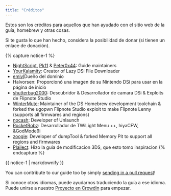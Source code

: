 ```yaml
---
title: "Créditos"
---
```


Estos son los créditos para aquellos que han ayudado con el sitio web de la guía, homebrew y otras cosas.

Si te gusta lo que han hecho, considera la posibilidad de donar (si tienen un enlace de donación).

{% capture notice-1 %}
- [NightScript](https://nightyoshi370.github.io/), [Pk11](https://pk11.us/) & [Peter0x44](https://github.com/Peter0x44): Guide maintainers
- [YourKalamity](https://github.com/YourKalamity/): Creator of Lazy DSi File Downloader
- [emiyl](https://emiyl.com/paypal)Dueño del dominio
- Halvorsen: Proporcionó una imagen de su Nintendo DSi para usar en la página de inicio
- [shutterbug2000](https://paypal.me/projectkaeru): Descubridor & Desarrollador de camara DSi & Exploits de Flipnote Studio
- [WinterMute](https://devkitpro.org/support-devkitpro): Maintainer of the DS Homebrew development toolchain & forked the ugopwn Flipnote Studio exploit to make Flipnote Lenny (supports all firmwares and regions)
- [nocash](http://problemkaputt.de/donate.htm): Developer of Unlaunch
- [RocketRobz](https://github.com/RocketRobz): Desarrollador de TWiLight Menu ++, hiyaCFW, &GodMode9i
- [zoogie](https://github.com/zoogie): Developer of dumpTool & forked Memory Pit to support all regions and firmwares
- [Plailect](https://github.com/Plailect): Hizo la guia de modificacion 3DS, que esto tomo inspiracion
{% endcapture %}

<div class="notice">{{ notice-1 | markdownify }}</div>

You can contribute to our guide too by simply [sending in a pull request](https://github.com/cfw-guide/dsi.cfw.guide/)!

Si conoce otros idiomas, puede ayudarnos traduciendo la guía a ese idioma. Puede unirse a nuestro [Proyecto en Crowdin](https://crowdin.com/project/dsi-guide) para empezar.
